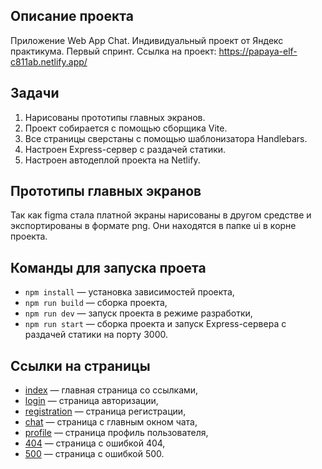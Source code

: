 ## Описание проекта
Приложение Web App Chat. Индивидуальный проект от Яндекс практикума. Первый спринт.
Ссылка на проект: https://papaya-elf-c811ab.netlify.app/

## Задачи
1. Нарисованы прототипы главных экранов. 
2. Проект собирается с помощью сборщика Vite.
3. Все страницы сверстаны с помощью шаблонизатора Handlebars.
4. Настроен Express-сервер с раздачей статики.
5. Настроен автодеплой проекта на Netlify.

## Прототипы главных экранов
Так как figma стала платной экраны нарисованы в другом средстве и экспортированы в формате png. 
Они находятся в папке ui в корне проекта.

## Команды для запуска проета

- `npm install` — установка зависимостей проекта,
- `npm run build` — сборка проекта,
- `npm run dev` — запуск проекта в режиме разработки,
- `npm run start` — сборка проекта и запуск Express-сервера с раздачей статики на порту 3000.

## Ссылки на страницы

- [index](https://papaya-elf-c811ab.netlify.app/index.html) — главная страница со ссылками,
- [login](https://papaya-elf-c811ab.netlify.app/pages/login/login.html) — страница авторизации,
- [registration](https://papaya-elf-c811ab.netlify.app/pages/registration/registration.html) — страница регистрации,
- [chat](https://papaya-elf-c811ab.netlify.app/pages/chat/chat.html) — страница с главным окном чата,
- [profile](https://papaya-elf-c811ab.netlify.app/pages/profile/profile.html) — страница профиль пользователя,
- [404](https://papaya-elf-c811ab.netlify.app/pages/404/404.html) — страница с ошибкой 404,
- [500](https://papaya-elf-c811ab.netlify.app/pages/500/500.html) — страница с ошибкой 500.
